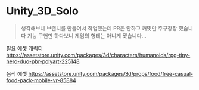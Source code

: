 # Unity_3D_Solo

>생각해보니 브랜치를 만들어서 작업했는데 PR은 안하고 커밋만 주구장창 했습니다
>기능 구현만 하다보니 게임의 형태는 아니게 됐습니다...

필요 에셋
캐릭터
https://assetstore.unity.com/packages/3d/characters/humanoids/rpg-tiny-hero-duo-pbr-polyart-225148

음식 에셋
https://assetstore.unity.com/packages/3d/props/food/free-casual-food-pack-mobile-vr-85884
